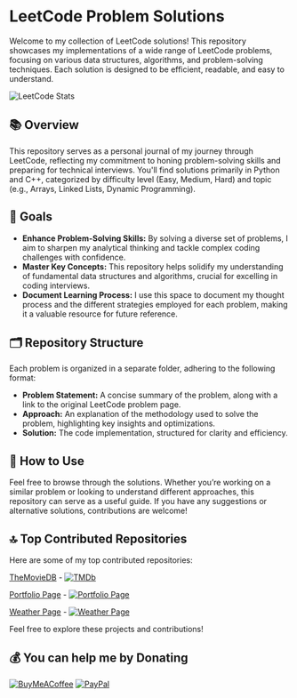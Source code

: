 # LeetCode Problem Solutions

Welcome to my collection of LeetCode solutions! This repository showcases my implementations of a wide range of LeetCode problems, focusing on various data structures, algorithms, and problem-solving techniques. Each solution is designed to be efficient, readable, and easy to understand.

![LeetCode Stats](https://leetcard.jacoblin.cool/kvskmurty2802?theme=unicorn&font=Adamina&ext=heatmap)

## 📚 Overview

This repository serves as a personal journal of my journey through LeetCode, reflecting my commitment to honing problem-solving skills and preparing for technical interviews. You'll find solutions primarily in Python and C++, categorized by difficulty level (Easy, Medium, Hard) and topic (e.g., Arrays, Linked Lists, Dynamic Programming).

## 🎯 Goals

- **Enhance Problem-Solving Skills:** By solving a diverse set of problems, I aim to sharpen my analytical thinking and tackle complex coding challenges with confidence.
- **Master Key Concepts:** This repository helps solidify my understanding of fundamental data structures and algorithms, crucial for excelling in coding interviews.
- **Document Learning Process:** I use this space to document my thought process and the different strategies employed for each problem, making it a valuable resource for future reference.

## 🗂️ Repository Structure

Each problem is organized in a separate folder, adhering to the following format:

- **Problem Statement:** A concise summary of the problem, along with a link to the original LeetCode problem page.
- **Approach:** An explanation of the methodology used to solve the problem, highlighting key insights and optimizations.
- **Solution:** The code implementation, structured for clarity and efficiency.

## 🚀 How to Use

Feel free to browse through the solutions. Whether you’re working on a similar problem or looking to understand different approaches, this repository can serve as a useful guide. If you have any suggestions or alternative solutions, contributions are welcome!


## 🔝 Top Contributed Repositories

Here are some of my top contributed repositories:

[TheMovieDB](https://github.com/kvskmurty2802/TheMovieDB) - [![TMDb](https://img.shields.io/badge/TMDb-Movie%20database%20for%20all-blue)](https://themoviedb-sigma.vercel.app/)

[Portfolio Page](https://github.com/kvskmurty2802/Portfolio_Page) - [![Portfolio Page](https://img.shields.io/badge/Portfolio%20Page-Portfolio%20page-red)](https://portfolio-page-nu-two.vercel.app/)

[Weather Page](https://github.com/kvskmurty2802/Weather_Page) - [![Weather Page](https://img.shields.io/badge/Weather%20Page-Weather%20application-green)](https://weather-page-eight.vercel.app/)


Feel free to explore these projects and contributions!

## 💰 You can help me by Donating
[![BuyMeACoffee](https://img.shields.io/badge/Buy%20Me%20a%20Coffee-ffdd00?style=for-the-badge&logo=buy-me-a-coffee&logoColor=black)](https://buymeacoffee.com/kvskmurty2802) [![PayPal](https://img.shields.io/badge/PayPal-00457C?style=for-the-badge&logo=paypal&logoColor=white)](https://www.paypal.com/paypalme/kvskmurty2802/) 

